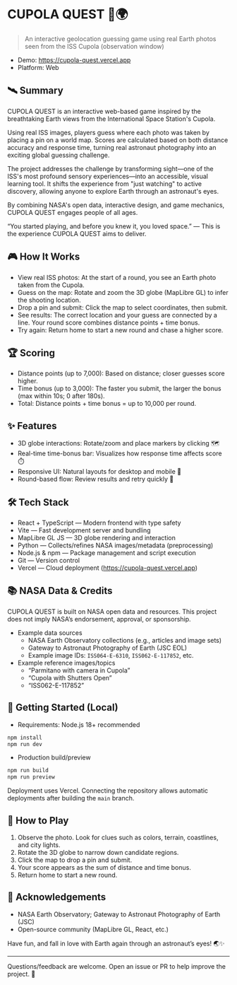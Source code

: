 # CUPOLA QUEST 🚀🌍

> An interactive geolocation guessing game using real Earth photos seen from the ISS Cupola (observation window)

- Demo: https://cupola-quest.vercel.app
- Platform: Web

## 🛰️ Summary
CUPOLA QUEST is an interactive web-based game inspired by the breathtaking Earth views from the International Space Station's Cupola.

Using real ISS images, players guess where each photo was taken by placing a pin on a world map. Scores are calculated based on both distance accuracy and response time, turning real astronaut photography into an exciting global guessing challenge.

The project addresses the challenge by transforming sight—one of the ISS's most profound sensory experiences—into an accessible, visual learning tool. It shifts the experience from "just watching" to active discovery, allowing anyone to explore Earth through an astronaut's eyes.

By combining NASA's open data, interactive design, and game mechanics, CUPOLA QUEST engages people of all ages.

“You started playing, and before you knew it, you loved space.” — This is the experience CUPOLA QUEST aims to deliver.

## 🎮 How It Works
- View real ISS photos: At the start of a round, you see an Earth photo taken from the Cupola.
- Guess on the map: Rotate and zoom the 3D globe (MapLibre GL) to infer the shooting location.
- Drop a pin and submit: Click the map to select coordinates, then submit.
- See results: The correct location and your guess are connected by a line. Your round score combines distance points + time bonus.
- Try again: Return home to start a new round and chase a higher score.

## 🏆 Scoring
- Distance points (up to 7,000): Based on distance; closer guesses score higher.
- Time bonus (up to 3,000): The faster you submit, the larger the bonus (max within 10s; 0 after 180s).
- Total: Distance points + time bonus = up to 10,000 per round.

## ✨ Features
- 3D globe interactions: Rotate/zoom and place markers by clicking 🗺️
- Real-time time-bonus bar: Visualizes how response time affects score ⏱️
- Responsive UI: Natural layouts for desktop and mobile 📱
- Round-based flow: Review results and retry quickly 🔁

## 🛠️ Tech Stack
- React + TypeScript — Modern frontend with type safety
- Vite — Fast development server and bundling
- MapLibre GL JS — 3D globe rendering and interaction
- Python — Collects/refines NASA images/metadata (preprocessing)
- Node.js & npm — Package management and script execution
- Git — Version control
- Vercel — Cloud deployment (https://cupola-quest.vercel.app)

## 📚 NASA Data & Credits
CUPOLA QUEST is built on NASA open data and resources. This project does not imply NASA’s endorsement, approval, or sponsorship.

- Example data sources
  - NASA Earth Observatory collections (e.g., articles and image sets)
  - Gateway to Astronaut Photography of Earth (JSC EOL)
  - Example image IDs: `ISS064-E-6310`, `ISS062-E-117852`, etc.
- Example reference images/topics
  - “Parmitano with camera in Cupola”
  - “Cupola with Shutters Open”
  - “ISS062-E-117852”

## 🚀 Getting Started (Local)
- Requirements: Node.js 18+ recommended

```bash
npm install
npm run dev
```

- Production build/preview
```bash
npm run build
npm run preview
```

Deployment uses Vercel. Connecting the repository allows automatic deployments after building the `main` branch.

## 👀 How to Play
1) Observe the photo. Look for clues such as colors, terrain, coastlines, and city lights.
2) Rotate the 3D globe to narrow down candidate regions.
3) Click the map to drop a pin and submit.
4) Your score appears as the sum of distance and time bonus.
5) Return home to start a new round.

## 🙏 Acknowledgements
- NASA Earth Observatory; Gateway to Astronaut Photography of Earth (JSC)
- Open-source community (MapLibre GL, React, etc.)

Have fun, and fall in love with Earth again through an astronaut’s eyes! 🌏✨

---
Questions/feedback are welcome. Open an issue or PR to help improve the project. 🙌

